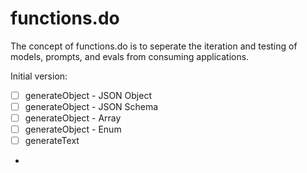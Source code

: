 # functions.do

The concept of functions.do is to seperate the iteration and testing of models, prompts, and evals from consuming applications.

Initial version:

- [ ] generateObject - JSON Object
- [ ] generateObject - JSON Schema
- [ ] generateObject - Array
- [ ] generateObject - Enum
- [ ] generateText

- 